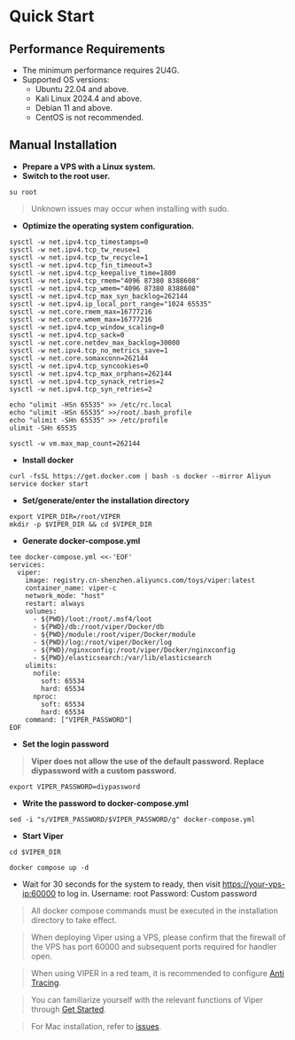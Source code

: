 # Quick Start

## Performance Requirements
- The minimum performance requires 2U4G.
- Supported OS versions:
  - Ubuntu 22.04 and above.
  - Kali Linux 2024.4 and above.
  - Debian 11 and above.
  - CentOS is not recommended.

## Manual Installation
- **Prepare a VPS with a Linux system.**
- **Switch to the root user.**
```shell
su root
```
> Unknown issues may occur when installing with sudo.
- **Optimize the operating system configuration.**
```shell
sysctl -w net.ipv4.tcp_timestamps=0 
sysctl -w net.ipv4.tcp_tw_reuse=1 
sysctl -w net.ipv4.tcp_tw_recycle=1 
sysctl -w net.ipv4.tcp_fin_timeout=3 
sysctl -w net.ipv4.tcp_keepalive_time=1800 
sysctl -w net.ipv4.tcp_rmem="4096 87380 8388608" 
sysctl -w net.ipv4.tcp_wmem="4096 87380 8388608" 
sysctl -w net.ipv4.tcp_max_syn_backlog=262144 
sysctl -w net.ipv4.ip_local_port_range="1024 65535"
sysctl -w net.core.rmem_max=16777216
sysctl -w net.core.wmem_max=16777216
sysctl -w net.ipv4.tcp_window_scaling=0
sysctl -w net.ipv4.tcp_sack=0
sysctl -w net.core.netdev_max_backlog=30000
sysctl -w net.ipv4.tcp_no_metrics_save=1
sysctl -w net.core.somaxconn=262144
sysctl -w net.ipv4.tcp_syncookies=0
sysctl -w net.ipv4.tcp_max_orphans=262144
sysctl -w net.ipv4.tcp_synack_retries=2
sysctl -w net.ipv4.tcp_syn_retries=2

echo "ulimit -HSn 65535" >> /etc/rc.local
echo "ulimit -HSn 65535" >>/root/.bash_profile
echo "ulimit -SHn 65535" >> /etc/profile
ulimit -SHn 65535

sysctl -w vm.max_map_count=262144
```
- **Install docker**
```shell
curl -fsSL https://get.docker.com | bash -s docker --mirror Aliyun
service docker start
```

- **Set/generate/enter the installation directory**
```shell
export VIPER_DIR=/root/VIPER
mkdir -p $VIPER_DIR && cd $VIPER_DIR
```
- **Generate docker-compose.yml**
```shell
tee docker-compose.yml <<-'EOF'
services:
  viper:
    image: registry.cn-shenzhen.aliyuncs.com/toys/viper:latest
    container_name: viper-c
    network_mode: "host"
    restart: always
    volumes:
      - ${PWD}/loot:/root/.msf4/loot
      - ${PWD}/db:/root/viper/Docker/db
      - ${PWD}/module:/root/viper/Docker/module
      - ${PWD}/log:/root/viper/Docker/log
      - ${PWD}/nginxconfig:/root/viper/Docker/nginxconfig
      - ${PWD}/elasticsearch:/var/lib/elasticsearch
    ulimits:
      nofile:
        soft: 65534
        hard: 65534
      nproc:
        soft: 65534
        hard: 65534
    command: ["VIPER_PASSWORD"]
EOF
```
- **Set the login password**
> **Viper does not allow the use of the default password. Replace diypassword with a custom password.**

```shell
export VIPER_PASSWORD=diypassword
```

+ **Write the password to docker-compose.yml**

```shell
sed -i "s/VIPER_PASSWORD/$VIPER_PASSWORD/g" docker-compose.yml
```

+ **Start Viper**

```shell
cd $VIPER_DIR

docker compose up -d
```

+ Wait for 30 seconds for the system to ready, then visit [https://your-vps-ip:60000](https://vpsip:60000/#/user/login) to log in. Username: root Password: Custom password

> All docker compose commands must be executed in the installation directory to take effect.

> When deploying Viper using a VPS, please confirm that the firewall of the VPS has port 60000 and subsequent ports required for handler open.

> When using VIPER in a red team, it is recommended to configure [Anti Tracing](./avoid_tracing).

> You can familiarize yourself with the relevant functions of Viper through [Get Started](./try_viper).

> For Mac installation, refer to [issues](./issues).
